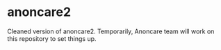 # anoncare2
Cleaned version of anoncare2. Temporarily, Anoncare team will work on this repository to set things up.

